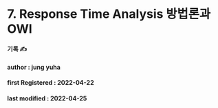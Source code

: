 # 7. Response Time Analysis 방법론과 OWI

**기록 ✍️**

#### author : jung yuha

#### **first Registered : 2022-04-22**

#### last modified : **2022-04-25**
